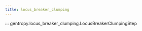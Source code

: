```yaml
---
title: locus_breaker_clumping
---
```


::: gentropy.locus_breaker_clumping.LocusBreakerClumpingStep
